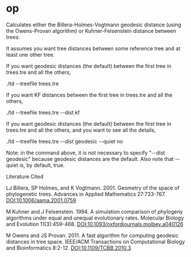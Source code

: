 # op

Calculates either the Billera-Holmes-Vogtmann geodesic distance 
(using the Owens-Provan algorithm) or Kuhner-Felsenstein distance between trees:

It assumes you want tree distances between some reference tree and at 
least one other tree.

If you want geodesic distances (the default) between the first tree in 
trees.tre and all the others,

./td --treefile trees.tre

If you want KF distances between the first tree in trees.tre and all the others,

./td --treefile trees.tre --dist kf

If you want geodesic distances (the default) between the first tree in 
trees.tre and all the others, and you want to see all the details,

./td --treefile trees.tre --dist geodesic --quiet no

Note: in the command above, it is not necessary to specify "--dist geodesic"
because geodesic distances are the default. Also note that --quiet is, by
default, true.

Literature Cited

LJ Billera, SP Holmes, and K Vogtmann. 2001. Geometry of the space of phylogenetic trees.
Advances in Applied Mathematics 27:733-767.
[DOI:10.1006/aama.2001.0759](https://doi.org/10.1006/aama.2001.0759)

M Kuhner and J Felsenstein. 1994. A simulation comparison of phylogeny
algorithms under equal and unequal evolutionary rates. Molecular Biology
and Evolution 11(3):459-468. 
[DOI:10.1093/oxfordjournals.molbev.a040126](https://doi.org/10.1093/oxfordjournals.molbev.a040126)

M Owens and JS Provan. 2011. A fast algorithm for computing geodesic distances
in tree space. IEEE/ACM Transactions on Computational Biology and Bioinformatics
8:2-12. [DOI:10.1109/TCBB.2010.3](https://doi.org/10.1109/TCBB.2010.3)

